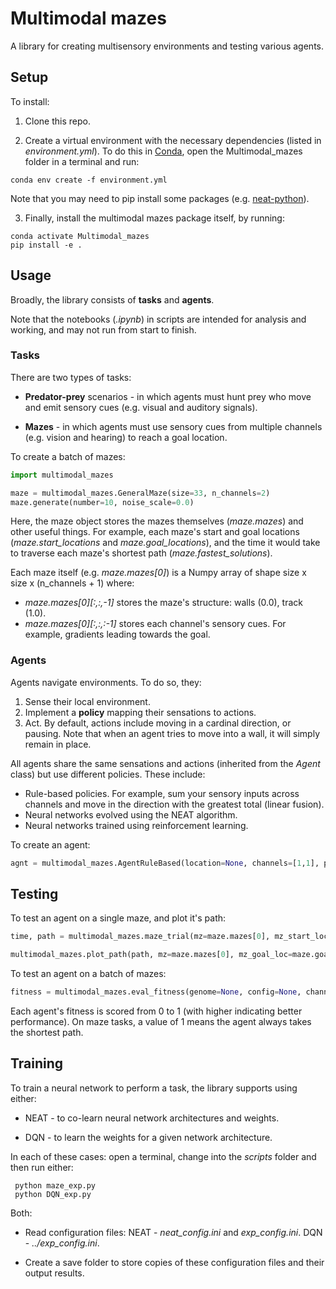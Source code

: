 # Multimodal mazes

A library for creating multisensory environments and testing various agents. 

## Setup 

To install: 
1. Clone this repo. 

2. Create a virtual environment with the necessary dependencies (listed in *environment.yml*). To do this in [Conda](https://docs.conda.io/projects/conda/en/latest/user-guide/tasks/manage-environments.html), open the Multimodal_mazes folder in a terminal and run:
```
conda env create -f environment.yml
```
Note that you may need to pip install some packages (e.g. [neat-python](https://neat-python.readthedocs.io/en/latest/)). 

3. Finally, install the multimodal mazes package itself, by running: 
```
conda activate Multimodal_mazes
pip install -e . 
```

## Usage

Broadly, the library consists of **tasks** and **agents**. 

Note that the notebooks (*.ipynb*) in scripts  are intended for analysis and working, and may not run from start to finish.   

### Tasks 

There are two types of tasks:
* **Predator-prey** scenarios - in which agents must hunt prey who move and emit sensory cues (e.g. visual and auditory signals).  

* **Mazes** - in which agents must use sensory cues from multiple channels (e.g. vision and hearing) to reach a goal location.

To create a batch of mazes: 
```python
import multimodal_mazes

maze = multimodal_mazes.GeneralMaze(size=33, n_channels=2)
maze.generate(number=10, noise_scale=0.0)
``` 

Here, the maze object stores the mazes themselves (*maze.mazes*) and other useful things. For example, each maze's start and goal locations (*maze.start_locations* and *maze.goal_locations*), and the time it would take to traverse each maze's shortest path (*maze.fastest_solutions*).

Each maze itself (e.g. *maze.mazes[0]*) is a Numpy array of shape size x size x (n_channels + 1) where: 
* *maze.mazes[0][:,:,-1]* stores the maze's structure: walls (0.0), track (1.0).
* *maze.mazes[0][:,:,:-1]* stores each channel's sensory cues. For example, gradients leading towards the goal. 

### Agents 

Agents navigate environments. To do so, they:

1. Sense their local environment.
2. Implement a **policy** mapping their sensations to actions.
3. Act. By default, actions include moving in a cardinal direction, or pausing. Note that when an agent tries to move into a wall, it will simply remain in place. 

All agents share the same sensations and actions (inherited from the *Agent* class) but use different policies. These include: 
* Rule-based policies. For example, sum your sensory inputs across channels and move in the direction with the greatest total (linear fusion).   
* Neural networks evolved using the NEAT algorithm. 
* Neural networks trained using reinforcement learning. 

To create an agent: 
```python
agnt = multimodal_mazes.AgentRuleBased(location=None, channels=[1,1], policy="Linear fusion")
```

## Testing

To test an agent on a single maze, and plot it's path:
```python
time, path = multimodal_mazes.maze_trial(mz=maze.mazes[0], mz_start_loc=maze.start_locations[0], mz_goal_loc=maze.goal_locations[0], channels=[1,1], sensor_noise_scale=0.0, drop_connect_p=0.0, n_steps=100, agnt=agnt) 

multimodal_mazes.plot_path(path, mz=maze.mazes[0], mz_goal_loc=maze.goal_locations[0], n_steps=100)
```

To test an agent on a batch of mazes: 
```python
fitness = multimodal_mazes.eval_fitness(genome=None, config=None, channels=[1,1], sensor_noise_scale=0.0, drop_connect_p=0.0, maze=maze, n_steps=100, agnt=agnt)
```

Each agent's fitness is scored from 0 to 1 (with higher indicating better performance). On maze tasks, a value of 1 means the agent always takes the shortest path.

## Training 

To train a neural network to perform a task, the library supports using either:

* NEAT - to co-learn neural network architectures and weights. 

* DQN - to learn the weights for a given network architecture. 

In each of these cases: open a terminal, change into the *scripts* folder and then run either:

```
 python maze_exp.py 
 python DQN_exp.py 
```

Both:
* Read configuration files: NEAT - *neat_config.ini* and *exp_config.ini*. DQN - *../exp_config.ini*. 

* Create a save folder to store copies of these configuration files and their output results.  













